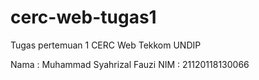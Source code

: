 # cerc-web-tugas1
Tugas pertemuan 1 CERC Web Tekkom UNDIP

Nama : Muhammad Syahrizal Fauzi
NIM : 21120118130066
